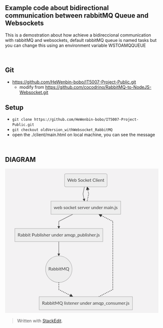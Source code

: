 ## Example code about bidirectional communication between rabbitMQ Queue and Websockets

This is a demostration about how achieve a bidireccional communication with rabbitMQ and websockets,
default rabbitMQ queue is named tasks but you can change this using an environment variable WSTOAMQQUEUE

<br>

## Git
* https://github.com/HeWenbin-bobo/IT5007-Project-Public.git
    * modify from https://github.com/cocodrino/RabbitMQ-to-NodeJS-Websocket.git

## Setup
* ```git clone https://github.com/HeWenbin-bobo/IT5007-Project-Public.git```
* ```git checkout oldVersion_withWebsocket_RabbitMQ```
* open the ./client/main.html on local machine, you can see the message

<br>

## DIAGRAM

![enter image description here](https://github.com/HeWenbin-bobo/IT5007-Project-Public/blob/oldVersion_withWebsocket_RabbitMQ/images/graph.png?raw=true)

> Written with [StackEdit](https://stackedit.io/).
